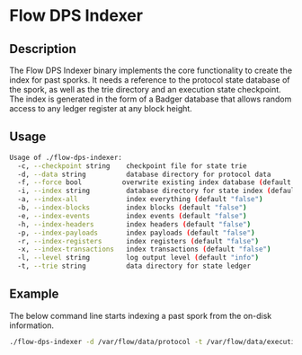 # Flow DPS Indexer

## Description

The Flow DPS Indexer binary implements the core functionality to create the index for past sporks.
It needs a reference to the protocol state database of the spork, as well as the trie directory and an execution state checkpoint.
The index is generated in the form of a Badger database that allows random access to any ledger register at any block height.

## Usage

```sh
Usage of ./flow-dps-indexer:
  -c, --checkpoint string    checkpoint file for state trie
  -d, --data string          database directory for protocol data
  -f, --force bool          overwrite existing index database (default "false")
  -i, --index string         database directory for state index (default "index")
  -a, --index-all            index everything (default "false")
  -b, --index-blocks         index blocks (default "false")
  -e, --index-events         index events (default "false")
  -h, --index-headers        index headers (default "false")
  -p, --index-payloads       index payloads (default "false")
  -r, --index-registers      index registers (default "false")
  -x, --index-transactions   index transactions (default "false")
  -l, --level string         log output level (default "info")
  -t, --trie string          data directory for state ledger
```

## Example

The below command line starts indexing a past spork from the on-disk information.

```sh
./flow-dps-indexer -d /var/flow/data/protocol -t /var/flow/data/execution -c /var/flow/bootstrap/root.checkpoint -i /var/flow/data/index
```

